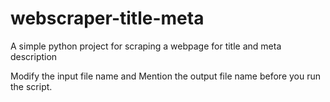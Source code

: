 # webscraper-title-meta
A simple python project for scraping a webpage for title and meta description


Modify the input file name and Mention the output file name before you run the script.
